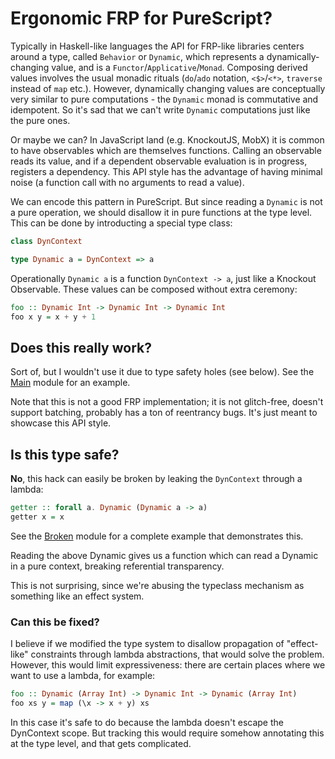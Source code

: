 # Ergonomic FRP for PureScript?

Typically in Haskell-like languages the API for FRP-like libraries centers around a type, called `Behavior` or `Dynamic`, which represents a dynamically-changing value, and is a `Functor`/`Applicative`/`Monad`. Composing derived values involves the usual monadic rituals (`do`/`ado` notation, `<$>`/`<*>`, `traverse` instead of `map` etc.).
However, dynamically changing values are conceptually very similar to pure computations - the `Dynamic` monad is commutative and idempotent. So it's sad that we can't write `Dynamic` computations just like the pure ones.

Or maybe we can? In JavaScript land (e.g. KnockoutJS, MobX) it is common to have observables which are themselves functions. Calling an observable reads its value, and if a dependent observable evaluation is in progress, registers a dependency. This API style has the advantage of having minimal noise (a function call with no arguments to read a value).

We can encode this pattern in PureScript. But since reading a `Dynamic` is not a pure operation, we should disallow it in pure functions at the type level. This can be done by introducting a special type class:

```purescript
class DynContext

type Dynamic a = DynContext => a
```

Operationally `Dynamic a` is a function `DynContext -> a`, just like a Knockout Observable. These values can be composed without extra ceremony:

```purescript
foo :: Dynamic Int -> Dynamic Int -> Dynamic Int
foo x y = x + y + 1
```

## Does this really work?

Sort of, but I wouldn't use it due to type safety holes (see below). See the [Main](./src/Main.purs) module for an example.

Note that this is not a good FRP implementation; it is not glitch-free, doesn't support batching, probably has a ton of reentrancy bugs. It's just meant to showcase this API style.

## Is this type safe?

**No**, this hack can easily be broken by leaking the `DynContext` through a lambda:

```purescript
getter :: forall a. Dynamic (Dynamic a -> a)
getter x = x
```

See the [Broken](./src/Broken.purs) module for a complete example that demonstrates this.

Reading the above Dynamic gives us a function which can read a Dynamic in a pure context, breaking referential transparency.

This is not surprising, since we're abusing the typeclass mechanism as something like an effect system.

### Can this be fixed?

I believe if we modified the type system to disallow propagation of "effect-like" constraints through lambda abstractions, that would solve the problem.
However, this would limit expressiveness: there are certain places where we want to use a lambda, for example:

```purescript
foo :: Dynamic (Array Int) -> Dynamic Int -> Dynamic (Array Int)
foo xs y = map (\x -> x + y) xs
```

In this case it's safe to do because the lambda doesn't escape the DynContext scope.
But tracking this would require somehow annotating this at the type level, and that gets complicated.

